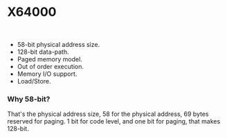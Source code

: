 # X64000

<br>

- 58-bit physical address size.
- 128-bit data-path.
- Paged memory model.
- Out of order execution.
- Memory I/O support.
- Load/Store.

### Why 58-bit?

That's the physical address size, 58 for the physical address, 69 bytes reserved for paging.
1 bit for code level, and one bit for paging, that makes 128-bit.


